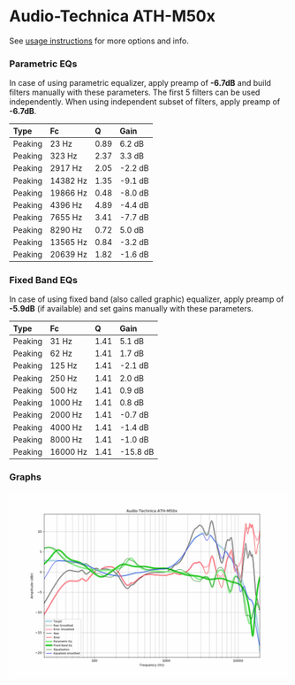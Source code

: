 # Audio-Technica ATH-M50x
See [usage instructions](https://github.com/jaakkopasanen/AutoEq#usage) for more options and info.

### Parametric EQs
In case of using parametric equalizer, apply preamp of **-6.7dB** and build filters manually
with these parameters. The first 5 filters can be used independently.
When using independent subset of filters, apply preamp of **-6.7dB**.

| Type    | Fc       |    Q | Gain    |
|:--------|:---------|:-----|:--------|
| Peaking | 23 Hz    | 0.89 | 6.2 dB  |
| Peaking | 323 Hz   | 2.37 | 3.3 dB  |
| Peaking | 2917 Hz  | 2.05 | -2.2 dB |
| Peaking | 14382 Hz | 1.35 | -9.1 dB |
| Peaking | 19866 Hz | 0.48 | -8.0 dB |
| Peaking | 4396 Hz  | 4.89 | -4.4 dB |
| Peaking | 7655 Hz  | 3.41 | -7.7 dB |
| Peaking | 8290 Hz  | 0.72 | 5.0 dB  |
| Peaking | 13565 Hz | 0.84 | -3.2 dB |
| Peaking | 20639 Hz | 1.82 | -1.6 dB |

### Fixed Band EQs
In case of using fixed band (also called graphic) equalizer, apply preamp of **-5.9dB**
(if available) and set gains manually with these parameters.

| Type    | Fc       |    Q | Gain     |
|:--------|:---------|:-----|:---------|
| Peaking | 31 Hz    | 1.41 | 5.1 dB   |
| Peaking | 62 Hz    | 1.41 | 1.7 dB   |
| Peaking | 125 Hz   | 1.41 | -2.1 dB  |
| Peaking | 250 Hz   | 1.41 | 2.0 dB   |
| Peaking | 500 Hz   | 1.41 | 0.9 dB   |
| Peaking | 1000 Hz  | 1.41 | 0.8 dB   |
| Peaking | 2000 Hz  | 1.41 | -0.7 dB  |
| Peaking | 4000 Hz  | 1.41 | -1.4 dB  |
| Peaking | 8000 Hz  | 1.41 | -1.0 dB  |
| Peaking | 16000 Hz | 1.41 | -15.8 dB |

### Graphs
![](./Audio-Technica%20ATH-M50x.png)